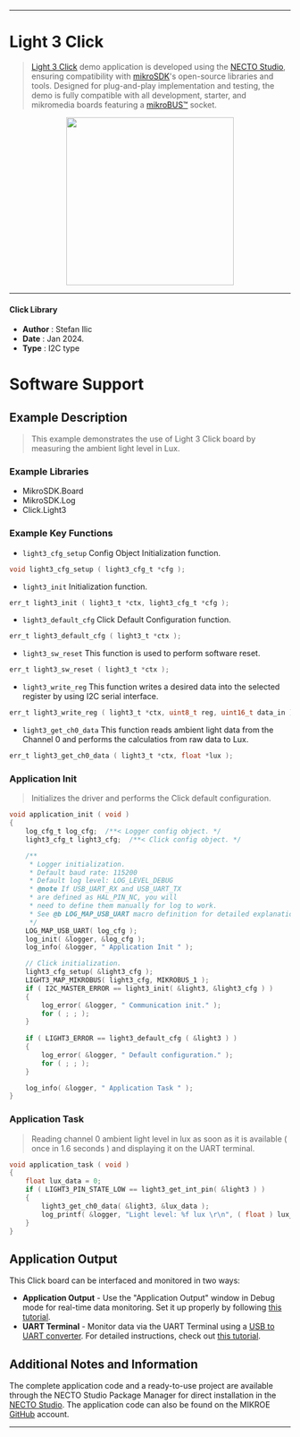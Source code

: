 
---
# Light 3 Click

> [Light 3 Click](https://www.mikroe.com/?pid_product=MIKROE-5994) demo application is developed using
the [NECTO Studio](https://www.mikroe.com/necto), ensuring compatibility with [mikroSDK](https://www.mikroe.com/mikrosdk)'s
open-source libraries and tools. Designed for plug-and-play implementation and testing, the demo is fully compatible with
all development, starter, and mikromedia boards featuring a [mikroBUS&trade;](https://www.mikroe.com/mikrobus) socket.

<p align="center">
  <img src="https://www.mikroe.com/?pid_product=MIKROE-5994&image=1" height=300px>
</p>

---

#### Click Library

- **Author**        : Stefan Ilic
- **Date**          : Jan 2024.
- **Type**          : I2C type

# Software Support

## Example Description

> This example demonstrates the use of Light 3 Click board by measuring the ambient light level in Lux.

### Example Libraries

- MikroSDK.Board
- MikroSDK.Log
- Click.Light3

### Example Key Functions

- `light3_cfg_setup` Config Object Initialization function.
```c
void light3_cfg_setup ( light3_cfg_t *cfg );
```

- `light3_init` Initialization function.
```c
err_t light3_init ( light3_t *ctx, light3_cfg_t *cfg );
```

- `light3_default_cfg` Click Default Configuration function.
```c
err_t light3_default_cfg ( light3_t *ctx );
```

- `light3_sw_reset` This function is used to perform software reset.
```c
err_t light3_sw_reset ( light3_t *ctx );
```

- `light3_write_reg` This function writes a desired data into the selected register by using I2C serial interface.
```c
err_t light3_write_reg ( light3_t *ctx, uint8_t reg, uint16_t data_in );
```

- `light3_get_ch0_data` This function reads ambient light data from the Channel 0 and performs the calculatios from raw data to Lux.
```c
err_t light3_get_ch0_data ( light3_t *ctx, float *lux );
```

### Application Init

> Initializes the driver and performs the Click default configuration.

```c
void application_init ( void ) 
{
    log_cfg_t log_cfg;  /**< Logger config object. */
    light3_cfg_t light3_cfg;  /**< Click config object. */

    /** 
     * Logger initialization.
     * Default baud rate: 115200
     * Default log level: LOG_LEVEL_DEBUG
     * @note If USB_UART_RX and USB_UART_TX 
     * are defined as HAL_PIN_NC, you will 
     * need to define them manually for log to work. 
     * See @b LOG_MAP_USB_UART macro definition for detailed explanation.
     */
    LOG_MAP_USB_UART( log_cfg );
    log_init( &logger, &log_cfg );
    log_info( &logger, " Application Init " );

    // Click initialization.
    light3_cfg_setup( &light3_cfg );
    LIGHT3_MAP_MIKROBUS( light3_cfg, MIKROBUS_1 );
    if ( I2C_MASTER_ERROR == light3_init( &light3, &light3_cfg ) ) 
    {
        log_error( &logger, " Communication init." );
        for ( ; ; );
    }
    
    if ( LIGHT3_ERROR == light3_default_cfg ( &light3 ) )
    {
        log_error( &logger, " Default configuration." );
        for ( ; ; );
    }

    log_info( &logger, " Application Task " );
}
```

### Application Task

> Reading channel 0 ambient light level in lux as soon as it is available ( once in 1.6 seconds ) and displaying it on the UART terminal.

```c
void application_task ( void ) 
{
    float lux_data = 0;
    if ( LIGHT3_PIN_STATE_LOW == light3_get_int_pin( &light3 ) )
    { 
        light3_get_ch0_data( &light3, &lux_data );
        log_printf( &logger, "Light level: %f lux \r\n", ( float ) lux_data );
    }
}
```

## Application Output

This Click board can be interfaced and monitored in two ways:
- **Application Output** - Use the "Application Output" window in Debug mode for real-time data monitoring.
Set it up properly by following [this tutorial](https://www.youtube.com/watch?v=ta5yyk1Woy4).
- **UART Terminal** - Monitor data via the UART Terminal using
a [USB to UART converter](https://www.mikroe.com/click/interface/usb?interface*=uart,uart). For detailed instructions,
check out [this tutorial](https://help.mikroe.com/necto/v2/Getting%20Started/Tools/UARTTerminalTool).

## Additional Notes and Information

The complete application code and a ready-to-use project are available through the NECTO Studio Package Manager for 
direct installation in the [NECTO Studio](https://www.mikroe.com/necto). The application code can also be found on
the MIKROE [GitHub](https://github.com/MikroElektronika/mikrosdk_click_v2) account.

---
